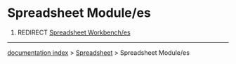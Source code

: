 # Spreadsheet Module/es
1.  REDIRECT [Spreadsheet Workbench/es](Spreadsheet_Workbench/es.md)

---
[documentation index](../README.md) > [Spreadsheet](Spreadsheet_Workbench.md) > Spreadsheet Module/es
